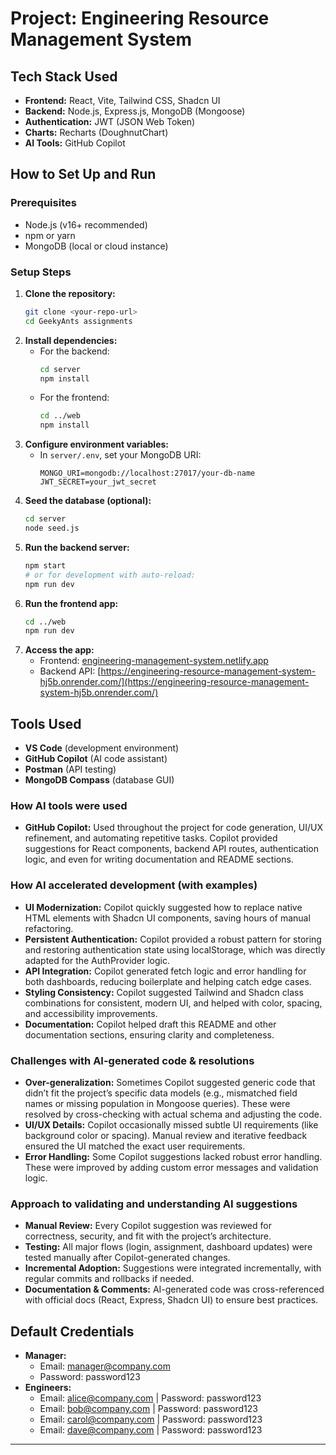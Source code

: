 # Project: Engineering Resource Management System

## Tech Stack Used
- **Frontend:** React, Vite, Tailwind CSS, Shadcn UI
- **Backend:** Node.js, Express.js, MongoDB (Mongoose)
- **Authentication:** JWT (JSON Web Token)
- **Charts:** Recharts (DoughnutChart)
- **AI Tools:** GitHub Copilot

## How to Set Up and Run

### Prerequisites
- Node.js (v16+ recommended)
- npm or yarn
- MongoDB (local or cloud instance)

### Setup Steps
1. **Clone the repository:**
   ```bash
   git clone <your-repo-url>
   cd GeekyAnts assignments
   ```
2. **Install dependencies:**
   - For the backend:
     ```bash
     cd server
     npm install
     ```
   - For the frontend:
     ```bash
     cd ../web
     npm install
     ```
3. **Configure environment variables:**
   - In `server/.env`, set your MongoDB URI:
     ```env
     MONGO_URI=mongodb://localhost:27017/your-db-name
     JWT_SECRET=your_jwt_secret
     ```
4. **Seed the database (optional):**
   ```bash
   cd server
   node seed.js
   ```
5. **Run the backend server:**
   ```bash
   npm start
   # or for development with auto-reload:
   npm run dev
   ```
6. **Run the frontend app:**
   ```bash
   cd ../web
   npm run dev
   ```
7. **Access the app:**
   - Frontend: [engineering-management-system.netlify.app](engineering-management-system.netlify.app)
   - Backend API: [https://engineering-resource-management-system-hj5b.onrender.com/](https://engineering-resource-management-system-hj5b.onrender.com/)

## Tools Used
- **VS Code** (development environment)
- **GitHub Copilot** (AI code assistant)
- **Postman** (API testing)
- **MongoDB Compass** (database GUI)

### How AI tools were used 
- **GitHub Copilot:** Used throughout the project for code generation, UI/UX refinement, and automating repetitive tasks. Copilot provided suggestions for React components, backend API routes, authentication logic, and even for writing documentation and README sections.

### How AI accelerated development (with examples)
- **UI Modernization:** Copilot quickly suggested how to replace native HTML elements with Shadcn UI components, saving hours of manual refactoring.
- **Persistent Authentication:** Copilot provided a robust pattern for storing and restoring authentication state using localStorage, which was directly adapted for the AuthProvider logic.
- **API Integration:** Copilot generated fetch logic and error handling for both dashboards, reducing boilerplate and helping catch edge cases.
- **Styling Consistency:** Copilot suggested Tailwind and Shadcn class combinations for consistent, modern UI, and helped with color, spacing, and accessibility improvements.
- **Documentation:** Copilot helped draft this README and other documentation sections, ensuring clarity and completeness.

### Challenges with AI-generated code & resolutions
- **Over-generalization:** Sometimes Copilot suggested generic code that didn’t fit the project’s specific data models (e.g., mismatched field names or missing population in Mongoose queries). These were resolved by cross-checking with actual schema and adjusting the code.
- **UI/UX Details:** Copilot occasionally missed subtle UI requirements (like background color or spacing). Manual review and iterative feedback ensured the UI matched the exact user requirements.
- **Error Handling:** Some Copilot suggestions lacked robust error handling. These were improved by adding custom error messages and validation logic.

### Approach to validating and understanding AI suggestions
- **Manual Review:** Every Copilot suggestion was reviewed for correctness, security, and fit with the project’s architecture.
- **Testing:** All major flows (login, assignment, dashboard updates) were tested manually after Copilot-generated changes.
- **Incremental Adoption:** Suggestions were integrated incrementally, with regular commits and rollbacks if needed.
- **Documentation & Comments:** AI-generated code was cross-referenced with official docs (React, Express, Shadcn UI) to ensure best practices.

## Default Credentials

- **Manager:**
  - Email: manager@company.com
  - Password: password123
- **Engineers:**
  - Email: alice@company.com | Password: password123
  - Email: bob@company.com   | Password: password123
  - Email: carol@company.com | Password: password123
  - Email: dave@company.com  | Password: password123

---
